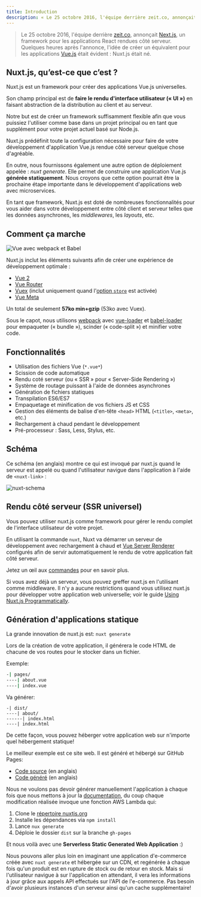 ```yaml
---
title: Introduction
description: « Le 25 octobre 2016, l'équipe derrière zeit.co, annonçait Next.js, un framework pour les applications React rendues côté serveur. Quelques heures après l'annonce, l'idée de créer un équivalent pour les applications Vue.js était évidente : Nuxt.js était né. »
---
```


> Le 25 octobre 2016, l'équipe derrière [zeit.co](https://zeit.co/), annonçait [Next.js](https://zeit.co/blog/next), un framework pour les applications React rendues côté serveur. Quelques heures après l'annonce, l'idée de créer un équivalent pour les applications [Vue.js](https://fr.vuejs.org) était évident : Nuxt.js était né.

## Nuxt.js, qu’est-ce que c’est ?

Nuxt.js est un framework pour créer des applications Vue.js universelles.

Son champ principal est de **faire le rendu d'interface utilisateur (« UI »)** en faisant abstraction de la distribution au client et au serveur.

Notre but est de créer un framework suffisamment flexible afin que vous puissiez l'utiliser comme base dans un projet principal ou en tant que supplément pour votre projet actuel basé sur Node.js.

Nuxt.js prédéfinit toute la configuration nécessaire pour faire de votre développement d'application Vue.js rendue côté serveur quelque chose d'agréable.

En outre, nous fournissons également une autre option de déploiement appelée : *nuxt generate*. Elle permet de construire une application Vue.js **générée statiquement**.
Nous croyons que cette option pourrait être la prochaine étape importante dans le développement d'applications web avec microservices.

En tant que framework, Nuxt.js est doté de nombreuses fonctionnalités pour vous aider dans votre développement entre côté client et serveur telles que les données asynchrones, les *middlewares*, les *layouts*, etc.

## Comment ça marche

![Vue avec webpack et Babel](https://i.imgur.com/avEUftE.png)

Nuxt.js inclut les éléments suivants afin de créer une expérience de développement optimale :

- [Vue 2](https://github.com/vuejs/vue)
- [Vue Router](https://github.com/vuejs/vue-router)
- [Vuex](https://github.com/vuejs/vuex) (inclut uniquement quand l'[option `store`](/guide/vuex-store) est activée)
- [Vue Meta](https://github.com/declandewet/vue-meta)

Un total de seulement **57ko min+gzip** (53ko avec Vuex).

Sous le capot, nous utilisons [webpack](https://github.com/webpack/webpack) avec [vue-loader](https://github.com/vuejs/vue-loader) et [babel-loader](https://github.com/babel/babel-loader) pour empaqueter (« bundle »), scinder (« code-split ») et minifier votre code.

## Fonctionnalités

- Utilisation des fichiers Vue (`*.vue*`)
- Scission de code automatique
- Rendu coté serveur (ou « SSR » pour « Server-Side Rendering »)
- Système de routage puissant à l'aide de données asynchrones
- Génération de fichiers statiques
- Transpilation ES6/ES7
- Empaquetage et minification de vos fichiers JS et CSS
- Gestion des éléments de balise d'en-tête `<head>` HTML (`<title>`, `<meta>`, etc.)
- Rechargement à chaud pendant le développement
- Pré-processeur : Sass, Less, Stylus, etc.

## Schéma

Ce schéma (en anglais) montre ce qui est invoqué par nuxt.js quand le serveur est appelé ou quand l'utilisateur navigue dans l'application à l'aide de `<nuxt-link>` :

![nuxt-schema](/nuxt-schema.png)

## Rendu côté serveur (SSR universel)

Vous pouvez utiliser nuxt.js comme framework pour gérer le rendu complet de l'interface utilisateur de votre projet.

En utilisant la commande `nuxt`, Nuxt va démarrer un serveur de développement avec rechargement à chaud et [Vue Server Renderer](https://ssr.vuejs.org/fr/) configurés afin de servir automatiquement le rendu de votre application fait côté serveur.

Jetez un œil aux [commandes](/guide/commands) pour en savoir plus.

Si vous avez déjà un serveur, vous pouvez greffer nuxt.js en l'utilisant comme middleware. Il n'y a aucune restrictions quand vous utilisez nuxt.js pour développer votre application web universelle; voir le guide [Using Nuxt.js Programmatically](/api/nuxt).

## Génération d'applications statique

La grande innovation de nuxt.js est: `nuxt generate`

Lors de la création de votre application, il générera le code HTML de chacune de vos routes pour le stocker dans un fichier.

Exemple:

```bash
-| pages/
----| about.vue
----| index.vue
```

Va générer:
```
-| dist/
----| about/
------| index.html
----| index.html
```

De cette façon, vous pouvez héberger votre application web sur n'importe quel hébergement statique!

Le meilleur exemple est ce site web. Il est généré et hébergé sur GitHub Pages:
- [Code source](https://github.com/nuxt/nuxtjs.org) (en anglais)
- [Code généré](https://github.com/nuxt/nuxtjs.org/tree/gh-pages) (en anglais)

Nous ne voulons pas devoir générer manuellement l'application à chaque fois que nous mettons à jour la [documentation](https://github.com/nuxt/docs), du coup chaque modification réalisée invoque une fonction AWS Lambda qui:
1. Clone le [répertoire nuxtjs.org](https://github.com/nuxt/nuxtjs.org)
2. Installe les dépendances via `npm install`
3. Lance `nux generate`
4. Déploie le dossier `dist` sur la branche `gh-pages`

Et nous voilà avec une **Serverless Static Generated Web Application** :)

Nous pouvons aller plus loin en imaginant une application d'e-commerce créée avec `nuxt generate` et hébergée sur un CDN, et regénérée à chaque fois qu'un produit est en rupture de stock ou de retour en stock. Mais si l'utilisateur navigue à sur l'application en attendant, il vera les informations à jour grâce aux appels API effectués sur l'API de l'e-commerce. Pas besoin d'avoir plusieurs instances d'un serveur ainsi qu'un cache supplémentaire!
